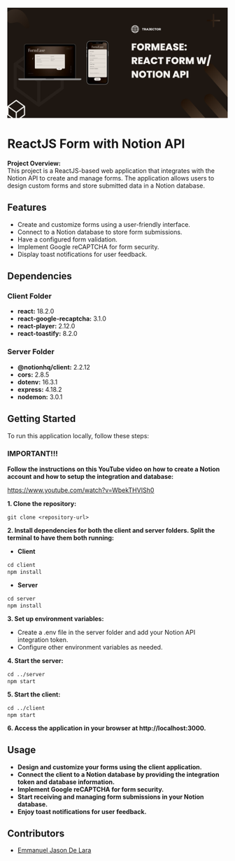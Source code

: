 ![FormEase](./client/src/assets/banner.png)

# ReactJS Form with Notion API

**Project Overview:**  
This project is a ReactJS-based web application that integrates with the Notion API to create and manage forms. The application allows users to design custom forms and store submitted data in a Notion database.

## Features

- Create and customize forms using a user-friendly interface.
- Connect to a Notion database to store form submissions.
- Have a configured form validation.
- Implement Google reCAPTCHA for form security.
- Display toast notifications for user feedback.

## Dependencies

### Client Folder

- **react:** 18.2.0
- **react-google-recaptcha:** 3.1.0
- **react-player:** 2.12.0
- **react-toastify:** 8.2.0

### Server Folder

- **@notionhq/client:** 2.2.12
- **cors:** 2.8.5
- **dotenv:** 16.3.1
- **express:** 4.18.2
- **nodemon:** 3.0.1

## Getting Started

To run this application locally, follow these steps:

### IMPORTANT!!!

**Follow the instructions on this YouTube video on how to create a Notion account and how to setup the integration and database:**

<u>https://www.youtube.com/watch?v=WbekTHVISh0</u>

**1. Clone the repository:**

```
git clone <repository-url>
```

**2. Install dependencies for both the client and server folders. Split the terminal to have them both running:**

- **Client**

```
cd client
npm install

```

- **Server**

```
cd server
npm install

```

**3. Set up environment variables:**

- Create a .env file in the server folder and add your Notion API integration token.
- Configure other environment variables as needed.

**4. Start the server:**

```
cd ../server
npm start

```

**5. Start the client:**

```
cd ../client
npm start

```

**6. Access the application in your browser at http://localhost:3000.**

## Usage

- **Design and customize your forms using the client application.**
- **Connect the client to a Notion database by providing the integration token and database information.**
- **Implement Google reCAPTCHA for form security.**
- **Start receiving and managing form submissions in your Notion database.**
- **Enjoy toast notifications for user feedback.**

## Contributors

- <u>Emmanuel Jason De Lara</u>
